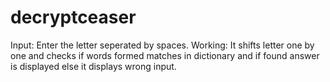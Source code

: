 # decryptceaser
Input:
     Enter the letter seperated by spaces.
Working:
    It shifts letter one by one and checks if words formed matches in dictionary and if found answer is displayed 
     else it displays wrong input.
